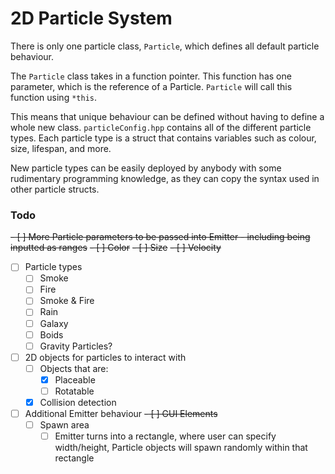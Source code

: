 # 2D Particle System

There is only one particle class, `Particle`, which defines all default particle behaviour.

The `Particle` class takes in a function pointer. This function has one parameter, which is the reference of a Particle. `Particle` will call this function using `*this`.

This means that unique behaviour can be defined without having to define a whole new class. `particleConfig.hpp` contains all of the different particle types. Each particle type is a struct that contains variables such as colour, size, lifespan, and more.

New particle types can be easily deployed by anybody with some rudimentary programming knowledge, as they can copy the syntax used in other particle structs.

### Todo

~~- [ ] More Particle parameters to be passed into Emitter - including being inputted as ranges~~
    ~~- [ ] Color~~
    ~~- [ ] Size~~
    ~~- [ ] Velocity~~
- [ ] Particle types
    - [ ] Smoke
    - [ ] Fire
    - [ ] Smoke & Fire
    - [ ] Rain
    - [ ] Galaxy
    - [ ] Boids
    - [ ] Gravity Particles?
- [ ] 2D objects for particles to interact with
    - [ ] Objects that are:
        - [x] Placeable
        - [ ] Rotatable
    - [x] Collision detection
- [ ] Additional Emitter behaviour
    ~~- [ ] GUI Elements~~
    - [ ] Spawn area
        - [ ] Emitter turns into a rectangle, where user can specify width/height, Particle objects will spawn randomly within that rectangle